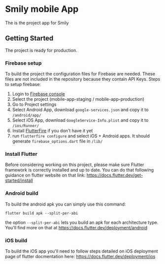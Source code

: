 # Smily mobile App

The is the project app for Smily

## Getting Started

The project is ready for production.

### Firebase setup

To build the project the configuration files for Firebase are needed. These files are not included in the repository because they contain API Keys.
Steps to setup firebase:

1. Login to [Firebase console](https://console.firebase.google.com)
2. Select the project (mobile-app-staging / mobile-app-production)
3. Go to Project settings
4. Select Android App, download `google-services.json` and copy it to `/android/app/`
5. Select iOS App, download `GoogleService-Info.plist` and copy it to `/ios/Runner/`
6. Install [FlutterFire](https://firebase.flutter.dev/docs/cli) if you don't have it yet
7. run `flutterfire configure` and select iOS + Android apps. It should generate `firebase_options.dart` file in `/lib/`

### Install Flutter

Before considering working on this project, please make sure Flutter framework is correctly installed and up to date.
You can do that following guidance on flutter website on that link: https://docs.flutter.dev/get-started/install

### Android build

To build the android apk you can simply use this command:

`flutter build apk --split-per-abi`

the option `--split-per-abi` lets you build an apk for each architecture type.
You'll find more on that at https://docs.flutter.dev/deployment/android

### iOS build

To build the iOS app you'll need to follow steps detailed on iOS deployment page of flutter docmentation here: https://docs.flutter.dev/deployment/ios
